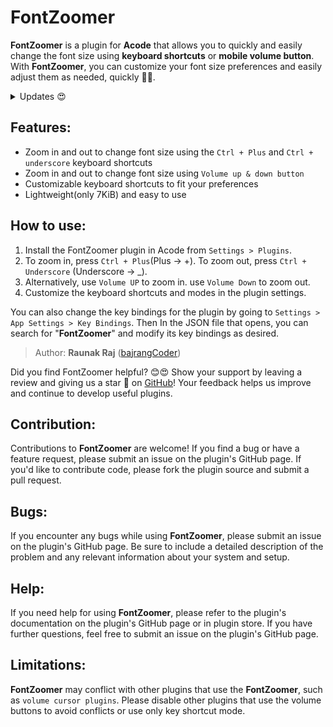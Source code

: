 # FontZoomer

**FontZoomer** is a plugin for **Acode** that allows you to quickly and easily change the font size using **keyboard shortcuts** or **mobile volume button**. With **FontZoomer**, you can customize your font size preferences and easily adjust them as needed, quickly 🚀🚀.

<details>
    <summary>Updates 😍</summary>
    <details>
        <summary><code><strong>v1.1.0</strong></code></summary>
        <ul>
            <li>Fixed key shortcut issue</li>
            <li>Changed Keyboard shortcut for zoom in & out</li>
            <li>improved codebase</li>
            <li>optimise the code</li>
        </ul>
    </details>
</details>

## Features:

- Zoom in and out to change font size using the `Ctrl + Plus` and `Ctrl + underscore` keyboard shortcuts
- Zoom in and out to change font size using `Volume up & down button`
- Customizable keyboard shortcuts to fit your preferences
- Lightweight(only 7KiB) and easy to use

## How to use:

1) Install the FontZoomer plugin in Acode from `Settings > Plugins`.
2) To zoom in, press `Ctrl + Plus`(Plus -> +). To zoom out, press `Ctrl + Underscore` (Underscore -> _).
3) Alternatively, use `Volume UP` to zoom in. use `Volume Down` to zoom out.
4) Customize the keyboard shortcuts and modes in the plugin settings.

You can also change the key bindings for the plugin by going to `Settings > App Settings > Key Bindings`. Then In the JSON file that opens, you can search for "**FontZoomer**" and modify its key bindings as desired.

> Author: **Raunak Raj** ([bajrangCoder](https://github.com/bajrangCoder/))

Did you find FontZoomer helpful? 😊😍 Show your support by leaving a review and giving us a star 🌟 on [GitHub](https://github.com/bajrangCoder/acode-plugin-fontzoomer)! Your feedback helps us improve and continue to develop useful plugins.

## Contribution:
Contributions to **FontZoomer** are welcome! If you find a bug or have a feature request, please submit an issue on the plugin's GitHub page. If you'd like to contribute code, please fork the plugin source and submit a pull request.

## Bugs:
If you encounter any bugs while using **FontZoomer**, please submit an issue on the plugin's GitHub page. Be sure to include a detailed description of the problem and any relevant information about your system and setup.

## Help:
If you need help for using **FontZoomer**, please refer to the plugin's documentation on the plugin's GitHub page or in plugin store. If you have further questions, feel free to submit an issue on the plugin's GitHub page.

## Limitations:
**FontZoomer** may conflict with other plugins that use the **FontZoomer**, such as `volume cursor plugins`. Please disable other plugins that use the volume buttons to avoid conflicts or use only key shortcut mode.

